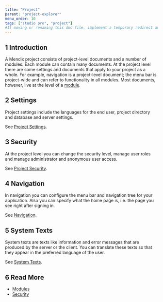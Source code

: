 ```yaml
---
title: "Project"
parent: "project-explorer"
menu_order: 10
tags: ["studio pro", "project"]
#If moving or renaming this doc file, implement a temporary redirect and let the respective team know they should update the URL in the product. See Mapping to Products for more details.
---
```


## 1 Introduction

A Mendix project consists of project-level documents and a number of modules. Each module can contain many documents. At the project level there are some settings and documents that apply to your project as a whole. For example, navigation is a project-level document; the menu bar is project-wide and can refer to functionality in all modules. Most documents, however, live at the level of a [module](modules).

## 2 Settings

Project settings include the languages for the end user, project directory and database and server settings.

See [Project Settings](project-settings).

## 3 Security

At the project level you can change the security level, manage user roles and manage administrator and anonymous user access.

See [Project Security](project-security).

## 4 Navigation

In navigation you can configure the menu bar and navigation tree for your application. Also you can specify what the home page is, i.e. the page you see right after signing in.

See [Navigation](navigation).

## 5 System Texts

System texts are texts like information and error messages that are produced by the server or the client. You can translate these texts so that they appear in the preferred language of the user.

See [System Texts](system-texts).

## 6 Read More

* [Modules](modules)
* [Security](security)